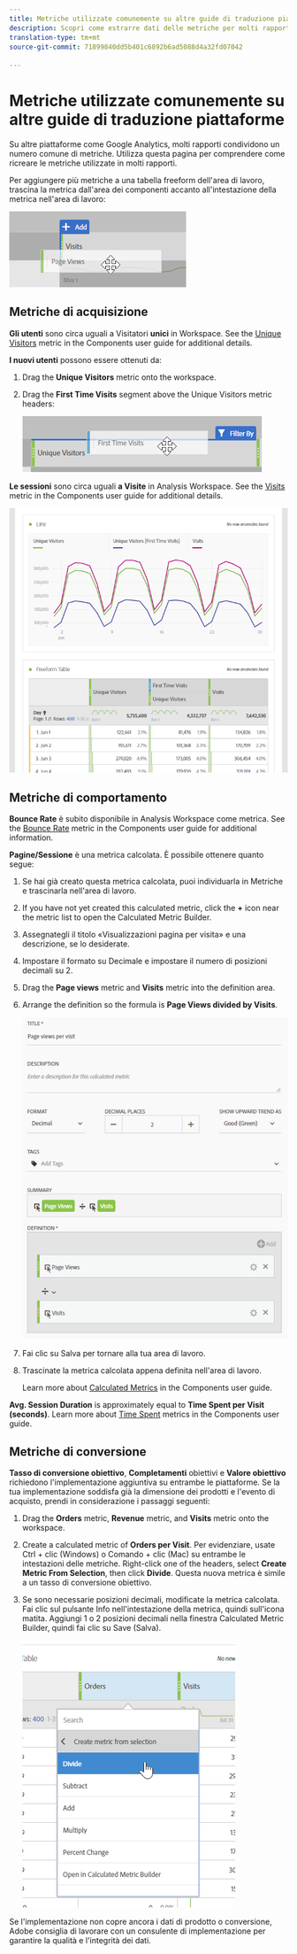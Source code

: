 ```yaml
---
title: Metriche utilizzate comunemente su altre guide di traduzione piattaforme
description: Scopri come estrarre dati delle metriche per molti rapporti comuni utilizzando la terminologia più familiare agli utenti di Google Analytics.
translation-type: tm+mt
source-git-commit: 71899840dd5b401c6892b6ad5088d4a32fd07042

---
```



# Metriche utilizzate comunemente su altre guide di traduzione piattaforme

Su altre piattaforme come Google Analytics, molti rapporti condividono un numero comune di metriche. Utilizza questa pagina per comprendere come ricreare le metriche utilizzate in molti rapporti.

Per aggiungere più metriche a una tabella freeform dell&#39;area di lavoro, trascina la metrica dall&#39;area dei componenti accanto all&#39;intestazione della metrica nell&#39;area di lavoro:

![Metrica aggiuntiva](../assets/new_metric.png)

## Metriche di acquisizione

**Gli utenti** sono circa uguali a Visitatori **unici** in Workspace. See the [Unique Visitors](../../../components/c-variables/c-metrics/metrics-unique-visitors.md) metric in the Components user guide for additional details.

**I nuovi utenti** possono essere ottenuti da:

1. Drag the **Unique Visitors** metric onto the workspace.
2. Drag the **First Time Visits** segment above the Unique Visitors metric headers:

   ![Visite prima visita](../assets/first_time_visits.png)

**Le sessioni** sono circa uguali **a Visite** in Analysis Workspace. See the [Visits](../../../components/c-variables/c-metrics/metrics-visit.md) metric in the Components user guide for additional details.

![Metriche di acquisizione](../assets/acquisition_metrics.png)

## Metriche di comportamento

**Bounce Rate** è subito disponibile in Analysis Workspace come metrica. See the [Bounce Rate](../../../components/c-variables/c-metrics/metrics-bounce-rate.md) metric in the Components user guide for additional information.

**Pagine/Sessione** è una metrica calcolata. È possibile ottenere quanto segue:

1. Se hai già creato questa metrica calcolata, puoi individuarla in Metriche e trascinarla nell&#39;area di lavoro.
2. If you have not yet created this calculated metric, click the **+** icon near the metric list to open the Calculated Metric Builder.
3. Assegnategli il titolo «Visualizzazioni pagina per visita» e una descrizione, se lo desiderate.
4. Impostare il formato su Decimale e impostare il numero di posizioni decimali su 2.
5. Drag the **Page views** metric and **Visits** metric into the definition area.
6. Arrange the definition so the formula is **Page Views divided by Visits**.

   ![Visualizzazioni di pagina per visita](../assets/page_views_per_visit.png)

7. Fai clic su Salva per tornare alla tua area di lavoro.
8. Trascinate la metrica calcolata appena definita nell&#39;area di lavoro.

   Learn more about [Calculated Metrics](../../../components/c-variables/c-metrics/calculated-metric.md) in the Components user guide.

**Avg. Session Duration** is approximately equal to **Time Spent per Visit (seconds)**. Learn more about [Time Spent](../../../components/c-variables/c-metrics/metrics-time-spent.md) metrics in the Components user guide.

## Metriche di conversione

**Tasso di conversione obiettivo**, **Completamenti** obiettivi e **Valore obiettivo** richiedono l&#39;implementazione aggiuntiva su entrambe le piattaforme. Se la tua implementazione soddisfa già la dimensione dei prodotti e l&#39;evento di acquisto, prendi in considerazione i passaggi seguenti:

1. Drag the **Orders** metric, **Revenue** metric, and **Visits** metric onto the workspace.
1. Create a calculated metric of **Orders per Visit**. Per evidenziare, usate Ctrl + clic (Windows) o Comando + clic (Mac) su entrambe le intestazioni delle metriche. Right-click one of the headers, select **Create Metric From Selection**, then click **Divide**. Questa nuova metrica è simile a un tasso di conversione obiettivo.
1. Se sono necessarie posizioni decimali, modificate la metrica calcolata. Fai clic sul pulsante Info nell&#39;intestazione della metrica, quindi sull&#39;icona matita. Aggiungi 1 o 2 posizioni decimali nella finestra Calculated Metric Builder, quindi fai clic su Save (Salva).

   ![Ordini per visita](../assets/orders_per_visit.png)

Se l&#39;implementazione non copre ancora i dati di prodotto o conversione, Adobe consiglia di lavorare con un consulente di implementazione per garantire la qualità e l&#39;integrità dei dati.
